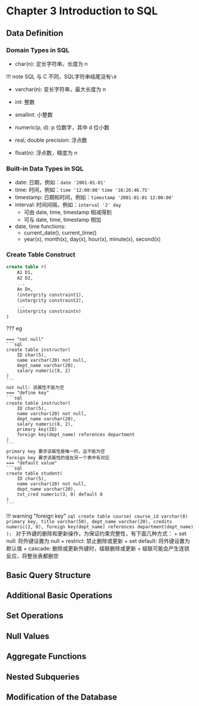 # Chapter 3 Introduction to SQL

## Data Definition  
### Domain Types in SQL 

+ char(n): 定长字符串，长度为 n

!!! note 
    SQL 与 C 不同，SQL字符串结尾没有`\0` 

+ varchar(n): 变长字符串，最大长度为 n

+ int: 整数
+ smallint: 小整数
+ numeric(p, d): p 位数字，其中 d 位小数
+ real, double precision: 浮点数
+ float(n): 浮点数，精度为 n

### Built-in Data Types in SQL

+ date: 日期，例如：`date '2001-01-01'`
+ time: 时间，例如：`time '12:00:00'` `time '18:26:46.75'`
+ timestamp: 日期和时间，例如：`timestamp '2001-01-01 12:00:00'`
+ interval: 时间间隔，例如：`interval '2' day`
    + 可由 date, time, timestamp 相减得到
    + 可与 date, time, timestamp 相加
+ date, time functions: 
    + current_date(), current_time()
    + year(x), month(x), day(x), hour(x), minute(x), second(x)

### Create Table Construct

```sql
create table r(
    A1 D1,
    A2 D2,
    ...
    An Dn,
    (intergrity constraint1),
    (intergrity constraint2),
    ...
    (intergrity constraintn)
)
```

??? eg

    === "not null"
    ```sql
    create table instructor(
        ID char(5),
        name varchar(20) not null,
        dept_name varchar(20),
        salary numeric(8, 2)
    )
    ```
    not null: 该属性不能为空
    === "define key"
    ```sql
    create table instructor(
        ID char(5),
        name varchar(20) not null,
        dept_name varchar(20),
        salary numeric(8, 2),
        primary key(ID)
        foreign key(dept_name) references department
    )
    ```
    primary key 要求该属性是唯一的，且不能为空
    foreign key 要求该属性的值在另一个表中有对应
    === "default value"
    ```sql
    create table student(
        ID char(5),
        name varchar(20) not null,
        dept_name varchar(20),
        tot_cred numeric(3, 0) default 0
    )
    ```

!!! warning "foreign key"
    ```sql
    create table course(
        course_id varchar(8) primary key,
        title varchar(50),
        dept_name varchar(20),
        credits numeric(2, 0),
        foreign key(dept_name) references department(dept_name)
    );
    ```
    对于外键的删除和更新操作，为保证约束完整性，有下面几种方式：
    + set null: 将外键设置为 null
    + restrict: 禁止删除或更新
    + set default: 将外键设置为默认值
    + cascade: 删除或更新外键时，级联删除或更新
        + 级联可能会产生连锁反应，将整张表都删空



## Basic Query Structure

## Additional Basic Operations

## Set Operations

## Null Values

## Aggregate Functions

## Nested Subqueries

## Modification of the Database